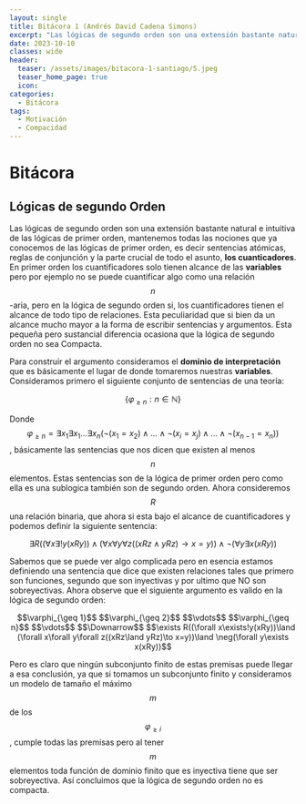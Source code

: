 ```yaml
---
layout: single
title: Bitácora 1 (Andrés David Cadena Simons) 
excerpt: "Las lógicas de segundo orden son una extensión bastante natural e intuitiva de las lógicas de primer orden, mantenemos todas las nociones que ya conocemos de las lógicas de primer orden, es decir sentencias atómicas, reglas de conjunción y la parte crucial de todo el asunto, **los cuanticadores**. En primer orden los cuantificadores solo tienen alcance de las **variables** pero por ejemplo no se puede cuantificar algo como una relación $$n$$-aria, pero en la lógica de segundo orden si, los cuantificadores tienen el alcance de todo tipo de relaciones. Esta peculiaridad que si bien da un alcance mucho mayor a la forma de escribir sentencias y argumentos. Esta pequeña pero sustancial diferencia ocasiona que la lógica de segundo orden no sea Compacta." 
date: 2023-10-10
classes: wide
header:
  teaser: /assets/images/bitacora-1-santiago/5.jpeg
  teaser_home_page: true
  icon: 
categories:
  - Bitácora
tags:  
  - Motivación
  - Compacidad
---
```


# Bitácora

## Lógicas de segundo Orden

Las lógicas de segundo orden son una extensión bastante natural e intuitiva de las lógicas de primer orden, mantenemos todas las nociones que ya conocemos de las lógicas de primer orden, es decir sentencias atómicas, reglas de conjunción y la parte crucial de todo el asunto, **los cuanticadores**. En primer orden los cuantificadores solo tienen alcance de las **variables** pero por ejemplo no se puede cuantificar algo como una relación $$n$$-aria, pero en la lógica de segundo orden si, los cuantificadores tienen el alcance de todo tipo de relaciones. Esta peculiaridad que si bien da un alcance mucho mayor a la forma de escribir sentencias y argumentos. Esta pequeña pero sustancial diferencia ocasiona que la lógica de segundo orden no sea Compacta.

Para construir el argumento consideramos el **dominio de interpretación** que es básicamente el lugar de donde tomaremos nuestras **variables**. Consideramos primero el siguiente conjunto de sentencias de una teoría:

$$\{\varphi_{\geq n}:n\in\mathbb{N}\}$$

Donde $$\varphi_{\geq n}=\exists x_1\exists x_1\dots\exists x_n(\neg(x_1=x_2)\land\dots\land\neg(x_i=x_j)\land\dots\land\neg(x_{n-1}=x_n))$$, básicamente las sentencias que nos dicen que existen al menos $$n$$ elementos. Estas sentencias son de la lógica de primer orden pero como ella es una sublogica también son de segundo orden. Ahora consideremos $$R$$ una relación binaria, que ahora si esta bajo el alcance de cuantificadores y podemos definir la siguiente sentencia:

$$\exists R((\forall x\exists!y(xRy))\land (\forall x\forall y\forall z((xRz\land yRz)\to x=y))\land \neg(\forall y\exists x(xRy))$$

Sabemos que se puede ver algo complicada pero en esencia estamos definiendo una sentencia que dice que existen relaciones tales que primero son funciones, segundo que son inyectivas y por ultimo que NO son sobreyectivas. Ahora observe que el siguiente argumento es valido en la lógica de segundo orden:

<center>
    $$\varphi_{\geq 1}$$
    $$\varphi_{\geq 2}$$
    $$\vdots$$
    $$\varphi_{\geq n}$$
    $$\vdots$$
    $$\Downarrow$$
    $$\exists R((\forall x\exists!y(xRy))\land (\forall x\forall y\forall z((xRz\land yRz)\to x=y))\land \neg(\forall y\exists x(xRy))$$
</center>

Pero es claro que ningún subconjunto finito de estas premisas puede llegar a esa conclusión, ya que si tomamos un subconjunto finito y consideramos un modelo de tamaño el máximo $$m$$ de los $$\varphi_{\geq i}$$, cumple todas las premisas pero al tener $$m$$ elementos toda función de dominio finito que es inyectiva tiene que ser sobreyectiva. Así concluimos que la lógica de segundo orden no es compacta.
